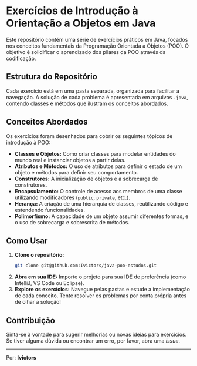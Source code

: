 # Exercícios de Introdução à Orientação a Objetos em Java

Este repositório contém uma série de exercícios práticos em Java, focados nos conceitos fundamentais da Programação Orientada a Objetos (POO). O objetivo é solidificar o aprendizado dos pilares da POO através da codificação.

## Estrutura do Repositório

Cada exercício está em uma pasta separada, organizada para facilitar a navegação. A solução de cada problema é apresentada em arquivos `.java`, contendo classes e métodos que ilustram os conceitos abordados.

## Conceitos Abordados

Os exercícios foram desenhados para cobrir os seguintes tópicos de introdução à POO:

- **Classes e Objetos:** Como criar classes para modelar entidades do mundo real e instanciar objetos a partir delas.
- **Atributos e Métodos:** O uso de atributos para definir o estado de um objeto e métodos para definir seu comportamento.
- **Construtores:** A inicialização de objetos e a sobrecarga de construtores.
- **Encapsulamento:** O controle de acesso aos membros de uma classe utilizando modificadores (`public`, `private`, etc.).
- **Herança:** A criação de uma hierarquia de classes, reutilizando código e estendendo funcionalidades.
- **Polimorfismo:** A capacidade de um objeto assumir diferentes formas, e o uso de sobrecarga e sobrescrita de métodos.

## Como Usar

1.  **Clone o repositório:**
    ```sh
    git clone git@github.com:Ivictors/java-poo-estudos.git
    ```
2.  **Abra em sua IDE:** Importe o projeto para sua IDE de preferência (como IntelliJ, VS Code ou Eclipse).
3.  **Explore os exercícios:** Navegue pelas pastas e estude a implementação de cada conceito. Tente resolver os problemas por conta própria antes de olhar a solução!

## Contribuição

Sinta-se à vontade para sugerir melhorias ou novas ideias para exercícios. Se tiver alguma dúvida ou encontrar um erro, por favor, abra uma *issue*.

---
 Por: **Ivictors**
